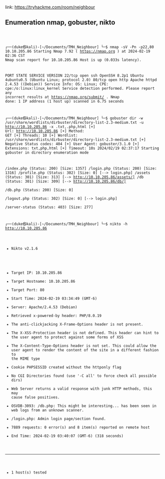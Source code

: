 link: https://tryhackme.com/room/neighbour
## Enumeration nmap, gobuster, nikto

<code>
  
┌──(duke㉿kali)-[~/Documents/TMH_Neighbour]
└─$ nmap  -sV -Pn -p22,80 10.10.205.86
Starting Nmap 7.92 ( https://nmap.org ) at 2024-02-19 02:36 CST
Nmap scan report for 10.10.205.86
Host is up (0.033s latency).

PORT   STATE SERVICE VERSION
22/tcp open  ssh     OpenSSH 8.2p1 Ubuntu 4ubuntu0.5 (Ubuntu Linux; protocol 2.0)
80/tcp open  http    Apache httpd 2.4.53 ((Debian))
Service Info: OS: Linux; CPE: cpe:/o:linux:linux_kernel
Service detection performed. Please report any incorrect results at https://nmap.org/submit/ .
Nmap done: 1 IP address (1 host up) scanned in 6.75 seconds

┌──(duke㉿kali)-[~/Documents/TMH_Neighbour]
└─$ gobuster dir -w /usr/share/wordlists/dirbuster/directory-list-2.3-medium.txt -u http://10.10.205.86 -x .txt,.php,html
[+] Url:                     http://10.10.205.86
[+] Method:                  GET
[+] Threads:                 10
[+] Wordlist:                /usr/share/wordlists/dirbuster/directory-list-2.3-medium.txt
[+] Negative Status codes:   404
[+] User Agent:              gobuster/3.1.0
[+] Extensions:              txt,php,html
[+] Timeout:                 10s
2024/02/19 02:37:17 Starting gobuster in directory enumeration mode

/index.php            (Status: 200) [Size: 1357]
/login.php            (Status: 200) [Size: 1316]
/profile.php          (Status: 302) [Size: 0] [--> login.php]
/assets               (Status: 301) [Size: 313] [--> http://10.10.205.86/assets/]
/db                   (Status: 301) [Size: 309] [--> http://10.10.205.86/db/]    
/db.php               (Status: 200) [Size: 0]                                    
/logout.php           (Status: 302) [Size: 0] [--> login.php]                    
/server-status        (Status: 403) [Size: 277]               

┌──(duke㉿kali)-[~/Documents/TMH_Neighbour]
└─$ nikto  -h http://10.10.205.86                  
- Nikto v2.1.6
+ Target IP:          10.10.205.86
+ Target Hostname:    10.10.205.86
+ Target Port:        80
+ Start Time:         2024-02-19 03:34:49 (GMT-6)
+ Server: Apache/2.4.53 (Debian)
+ Retrieved x-powered-by header: PHP/8.0.19
+ The anti-clickjacking X-Frame-Options header is not present.
+ The X-XSS-Protection header is not defined. This header can hint to the user agent to protect against some forms of XSS
+ The X-Content-Type-Options header is not set. This could allow the user agent to render the content of the site in a different fashion to the MIME type
+ Cookie PHPSESSID created without the httponly flag
+ No CGI Directories found (use '-C all' to force check all possible dirs)
+ Web Server returns a valid response with junk HTTP methods, this may cause false positives.
+ OSVDB-3093: /db.php: This might be interesting... has been seen in web logs from an unknown scanner.
+ /login.php: Admin login page/section found.
+ 7889 requests: 0 error(s) and 8 item(s) reported on remote host
+ End Time:           2024-02-19 03:40:07 (GMT-6) (318 seconds)
---------------------------------------------------------------------------
+ 1 host(s) tested


</code>
